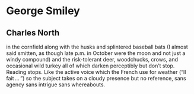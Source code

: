 # George Smiley
## Charles North
in the cornfield along with the husks and splintered baseball bats
(I almost said smitten, as though late p.m. in October
were the moon and not just a windy compound)
and the risk-tolerant deer, woodchucks, crows, and occasional wild turkey
all of which darken perceptibly but don’t stop. Reading stops.
Like the active voice which the French use for weather (“Il fait ... ”)
so the subject takes on a cloudy presence but no reference,
sans agency sans intrigue sans whereabouts.